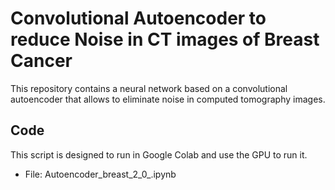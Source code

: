 # Convolutional Autoencoder to reduce Noise in CT images of Breast Cancer

This repository contains a neural network based on a convolutional autoencoder that allows to eliminate noise in computed tomography images.

## Code

This script is designed to run in Google Colab and use the GPU to run it.
* File: Autoencoder_breast_2_0_.ipynb
